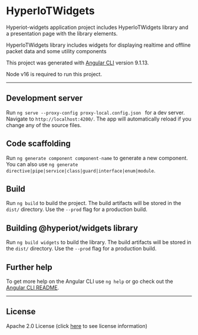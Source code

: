 # HyperIoTWidgets

Hyperiot-widgets application project includes HyperIoTWidgets library and a presentation page  with the library elements.

HyperIoTWidgets library includes widgets for displaying realtime and offline packet data and some utility components

This project was generated with [Angular CLI](https://github.com/angular/angular-cli) version 9.1.13.

Node v16 is required to run this project.

---

## Development server

Run `ng serve --proxy-config proxy-local.config.json ` for a dev server. Navigate to `http://localhost:4200/`. The app will automatically reload if you change any of the source files.

## Code scaffolding

Run `ng generate component component-name` to generate a new component. You can also use `ng generate directive|pipe|service|class|guard|interface|enum|module`.

## Build

Run `ng build` to build the project. The build artifacts will be stored in the `dist/` directory. Use the `--prod` flag for a production build.

## Building @hyperiot/widgets library

Run `ng build widgets` to build the library. The build artifacts will be stored in the `dist/` directory. Use the `--prod` flag for a production build.

## Further help

To get more help on the Angular CLI use `ng help` or go check out the [Angular CLI README](https://github.com/angular/angular-cli/blob/master/README.md).

---

## License

Apache 2.0 License (click [here](./License.MD) to see license information)